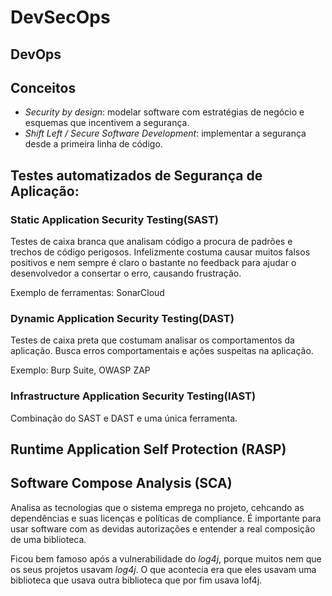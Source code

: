 # DevSecOps

## DevOps



## Conceitos
- *Security by design*: modelar software com estratégias de negócio e esquemas que incentivem a segurança.
- *Shift Left / Secure Software Development*: implementar a segurança desde a primeira linha de código.


## Testes automatizados de Segurança de Aplicação:
### Static Application Security Testing(SAST)
Testes de caixa branca que analisam código a procura de padrões e trechos de código perigosos. Infelizmente costuma causar muitos falsos positivos e nem sempre é claro o bastante no feedback para ajudar o desenvolvedor a consertar o erro, causando frustração.

Exemplo de ferramentas: SonarCloud

### Dynamic Application Security Testing(DAST)
Testes de caixa preta que costumam analisar os comportamentos da aplicação. Busca erros comportamentais e ações suspeitas na aplicação.

Exemplo: Burp Suite, OWASP ZAP

### Infrastructure Application Security Testing(IAST)
Combinação do SAST e DAST e uma única ferramenta.

## Runtime Application Self Protection (RASP)

## Software Compose Analysis (SCA)
Analisa as tecnologias que o sistema emprega no projeto, cehcando as dependências e suas licenças e políticas de compliance. É importante para usar software com as devidas autorizações e entender a real composição de uma biblioteca.

Ficou bem famoso após a vulnerabilidade do *log4j*, porque muitos nem que os seus projetos usavam *log4j*. O que acontecia era que eles usavam uma biblioteca que usava outra biblioteca que por fim usava lof4j.


##